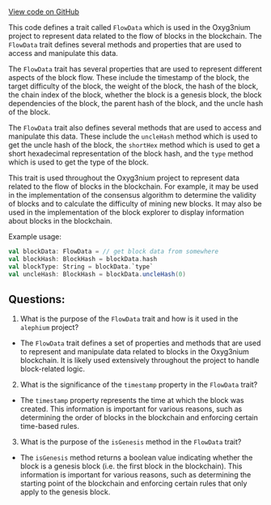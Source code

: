 [View code on GitHub](https://github.com/alephium/alephium/protocol/src/main/scala/org/alephium/protocol/model/FlowData.scala)

This code defines a trait called `FlowData` which is used in the Oxyg3nium project to represent data related to the flow of blocks in the blockchain. The `FlowData` trait defines several methods and properties that are used to access and manipulate this data.

The `FlowData` trait has several properties that are used to represent different aspects of the block flow. These include the timestamp of the block, the target difficulty of the block, the weight of the block, the hash of the block, the chain index of the block, whether the block is a genesis block, the block dependencies of the block, the parent hash of the block, and the uncle hash of the block.

The `FlowData` trait also defines several methods that are used to access and manipulate this data. These include the `uncleHash` method which is used to get the uncle hash of the block, the `shortHex` method which is used to get a short hexadecimal representation of the block hash, and the `type` method which is used to get the type of the block.

This trait is used throughout the Oxyg3nium project to represent data related to the flow of blocks in the blockchain. For example, it may be used in the implementation of the consensus algorithm to determine the validity of blocks and to calculate the difficulty of mining new blocks. It may also be used in the implementation of the block explorer to display information about blocks in the blockchain.

Example usage:

```scala
val blockData: FlowData = // get block data from somewhere
val blockHash: BlockHash = blockData.hash
val blockType: String = blockData.`type`
val uncleHash: BlockHash = blockData.uncleHash(0)
```
## Questions: 
 1. What is the purpose of the `FlowData` trait and how is it used in the `alephium` project?
- The `FlowData` trait defines a set of properties and methods that are used to represent and manipulate data related to blocks in the Oxyg3nium blockchain. It is likely used extensively throughout the project to handle block-related logic.

2. What is the significance of the `timestamp` property in the `FlowData` trait?
- The `timestamp` property represents the time at which the block was created. This information is important for various reasons, such as determining the order of blocks in the blockchain and enforcing certain time-based rules.

3. What is the purpose of the `isGenesis` method in the `FlowData` trait?
- The `isGenesis` method returns a boolean value indicating whether the block is a genesis block (i.e. the first block in the blockchain). This information is important for various reasons, such as determining the starting point of the blockchain and enforcing certain rules that only apply to the genesis block.